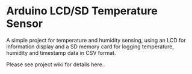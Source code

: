 # Arduino LCD/SD Temperature Sensor
A simple project for temperature and humidity sensing, using an LCD for information display and a SD memory card for logging temperature, humidity and timestamp data in CSV format.

Please see project wiki for details here.
